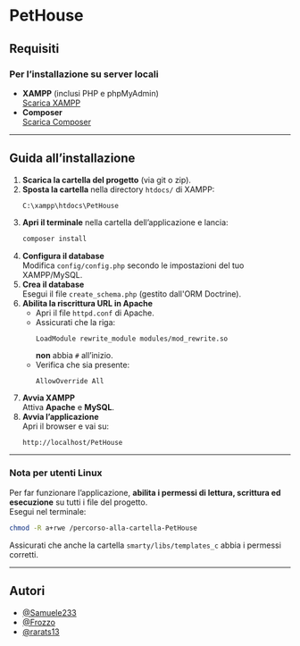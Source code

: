 # PetHouse

## Requisiti

### Per l’installazione su server locali

- **XAMPP** (inclusi PHP e phpMyAdmin)  
  [Scarica XAMPP](https://www.apachefriends.org/index.html)
- **Composer**  
  [Scarica Composer](https://getcomposer.org/)

---

## Guida all’installazione

1. **Scarica la cartella del progetto** (via git o zip).
2. **Sposta la cartella** nella directory `htdocs/` di XAMPP:
   ```
   C:\xampp\htdocs\PetHouse
   ```
3. **Apri il terminale** nella cartella dell’applicazione e lancia:
   ```bash
   composer install
   ```
4. **Configura il database**  
   Modifica `config/config.php` secondo le impostazioni del tuo XAMPP/MySQL.
5. **Crea il database**  
   Esegui il file `create_schema.php` (gestito dall'ORM Doctrine).
6. **Abilita la riscrittura URL in Apache**
   - Apri il file `httpd.conf` di Apache.
   - Assicurati che la riga:
     ```
     LoadModule rewrite_module modules/mod_rewrite.so
     ```
     **non** abbia `#` all’inizio.
   - Verifica che sia presente:
     ```
     AllowOverride All
     ```
7. **Avvia XAMPP**  
   Attiva **Apache** e **MySQL**.
8. **Avvia l’applicazione**  
   Apri il browser e vai su:
   ```
   http://localhost/PetHouse
   ```

---

### Nota per utenti Linux

Per far funzionare l’applicazione, **abilita i permessi di lettura, scrittura ed esecuzione** su tutti i file del progetto.  
Esegui nel terminale:
```bash
chmod -R a+rwe /percorso-alla-cartella-PetHouse
```
Assicurati che anche la cartella `smarty/libs/templates_c` abbia i permessi corretti.

---

## Autori

- [@Samuele233](https://github.com/Samuele233)
- [@Frozzo](https://github.com/Frozzo)
- [@rarats13](https://github.com/rarats13)
